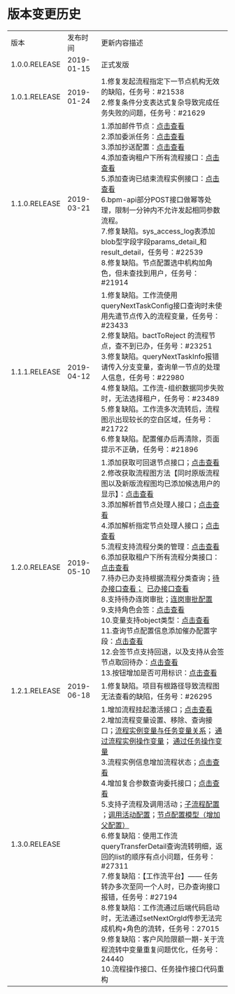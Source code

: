# 版本变更历史

<table>
	<tr>
	      <td>版本</td>
	      <td>发布时间</td>
	      <td>更新内容描述</td>
	</tr>
	<tr>
	      <td>1.0.0.RELEASE</td>
	      <td>2019-01-15</td>
	      <td>正式发版</td>
	</tr>
	<tr>
	      <td>1.0.1.RELEASE</td>
	      <td>2019-01-24</td>
	      <td>
	         1.修复发起流程指定下一节点机构无效的缺陷，任务号：#21538<br />
	         2.修复条件分支表达式复杂导致完成任务失败的问题，任务号：#21629
	      </td>
	</tr>
	<tr>
		<td>1.1.0.RELEASE</td>
		<td>2019-03-21</td>
		<td>
			1.添加邮件节点：<a href="./1.3.0.RELEASE/4.2information-disign-1.3.0.RELEASE.md#邮件节点配置">点击查看</a><br />
			2.添加委派任务：<a href="./1.3.0.RELEASE/4.4information-handover-1.3.0.RELEASE.md">点击查看</a><br />
			3.添加抄送配置：<a href="./1.3.0.RELEASE/4.2information-disign-1.3.0.RELEASE.md#抄送配置">点击查看</a><br />
			4.添加查询租户下所有流程接口：<a href="./1.3.0.RELEASE/6.interface-1.3.0.RELEASE.md#irepositoryservice">点击查看</a><br />
			5.添加查询已结束流程实例接口：<a href="./1.3.0.RELEASE/6.interface-1.3.0.RELEASE.md#流程实例查询">点击查看</a><br />
			6.bpm-api部分POST接口做幂等处理，限制一分钟内不允许发起相同参数流程。<br />	
			7.修复缺陷。sys_access_log表添加blob型字段字段params_detail_和result_detail，任务号：#22539<br />	
			8.修复缺陷。节点配置选中机构加角色，但未查找到用户，任务号：#21914 <br />	
		</td>
	</tr>
	<tr>
		<td>1.1.1.RELEASE</td>
		<td>2019-04-12</td>
		<td>
			1.修复缺陷。工作流使用queryNextTaskConfig接口查询时未使用先遣节点传入的流程变量，任务号：#23433<br />
			2.修复缺陷。bactToReject 的流程节点，查不到已办，任务号：#23251<br />
			3.修复缺陷。queryNextTaskInfo报错请传入分支变量，查询单一节点的处理人信息，任务号：#22980<br />
			4.修复缺陷。工作流-组织数据同步失败时，无法选择租户，任务号：#23489<br />
			5.修复缺陷。工作流多次流转后，流程图示出现较长的空白区域，任务号：#21722<br />
			6.修复缺陷。配置催办后再清除，页面提示不正确，任务号：#21896<br />	
		</td>
	</tr>
	<tr>
		<td>1.2.0.RELEASE</td>
		<td>2019-05-10</td>
		<td>
			1.添加获取可回退节点接口；<a href="./1.2.0.RELEASE/6.interface-1.2.0.RELEASE.md#6查询可回退节点">点击查看</a><br />
			2.修改获取流程图方法【同时原版流程图以及新版流程图均已添加候选用户的显示】：<a href="./1.2.0.RELEASE/4.3information-diagram-1.2.0.RELEASE.md">点击查看</a> <br />
			3.添加解析首节点处理人接口；<a href="./1.2.0.RELEASE/6.interface-1.2.0.RELEASE.md#2查询节点处理人">点击查看</a><br />
			4.添加解析指定节点处理人接口；<a href="./1.2.0.RELEASE/6.interface-1.2.0.RELEASE.md#2查询节点处理人">点击查看</a><br />
			5.流程支持流程分类的管理：<a href="./1.2.0.RELEASE/4.1information-platform-1.2.0.RELEASE.md#流程分类管理">点击查看</a><br />
			6.添加获取租户下所有流程分类接口：<a href="./1.2.0.RELEASE/6.interface-1.2.0.RELEASE.md#irepositoryservice">点击查看</a> <br />
			7.待办已办支持根据流程分类查询；<a href="./1.2.0.RELEASE/6.interface-1.2.0.RELEASE.md#1查询待办">待办接口查看；</a>&nbsp;&nbsp;<a href="./1.2.0.RELEASE/6.interface-1.2.0.RELEASE.md#2查询已办">已办接口查看</a> <br />
            8.支持待办连岗审批；<a href="./1.2.0.RELEASE/4.2information-disign-1.2.0.RELEASE.md#是否连岗审批">连岗审批配置</a><br />
			9.支持角色会签：<a href="./1.2.0.RELEASE/4.2information-disign-1.2.0.RELEASE.md#角色会签">点击查看</a><br />
			10.变量支持object类型：<a href="./1.2.0.RELEASE/6.interface-1.2.0.RELEASE.md#变量说明">点击查看</a><br />
			11.查询节点配置信息添加催办配置字段：<a href="./1.2.0.RELEASE/4.5.1.2.0.RELEASE-new-1.2.0.RELEASE.md#查询节点配置信息添加催办配置字段">点击查看</a><br />
			12.会签节点支持回退，以及支持从会签节点取回待办：<a href="./1.2.0.RELEASE/4.5.1.2.0.RELEASE-new-1.2.0.RELEASE.md#会签节点支持回退以及支持从会签节点取回待办">点击查看</a><br />
			13.按钮增加是否可用标识：<a href="./1.2.0.RELEASE/6.interface-1.2.0.RELEASE.md#按钮说明">点击查看</a><br />
		</td>
	</tr>
       <tr>
		<td>1.2.1.RELEASE</td>
		<td>2019-06-18</td>
		<td>
			1.修复缺陷。项目有根路径导致流程图无法查看的缺陷，任务号：#26295<br />
		</td>
	</tr>
	<tr>
		<td>1.3.0.RELEASE</td>
		<td></td>
		<td>
		1.增加流程挂起激活接口；<a href="./1.3.0.RELEASE/6.interface-1.3.0.RELEASE.md#流程操作">点击查看</a><br />
		2.增加流程变量设置、移除、查询接口；<a href="./1.3.0.RELEASE/6.interface-1.3.0.RELEASE.md#流程实例与任务变量">流程实例变量与任务变量关系</a>； <a href="./1.3.0.RELEASE/6.interface-1.3.0.RELEASE.md#流程实例变量">通过流程实例操作变量</a>； <a href="./1.3.0.RELEASE/6.interface-1.3.0.RELEASE.md#7通过任务操作变量">通过任务操作变量</a><br />
		3.流程实例信息增加流程状态；<a href="./1.3.0.RELEASE/8.model-1.3.0.RELEASE.md#processinstance">点击查看</a><br />
        4.增加复合参数查询委托接口；<a href="./1.3.0.RELEASE/6.interface-1.3.0.RELEASE.md#ihandoverservice">点击查看</a><br />
		5.支持子流程及调用活动；<a href="./1.3.0.RELEASE/4.2information-disign-1.3.0.RELEASE.md#子流程配置">子流程配置</a> ；<a href="./1.3.0.RELEASE/4.2information-disign-1.3.0.RELEASE.md#调用活动配置">调用活动配置</a>；<a href="./1.3.0.RELEASE/8.model-1.3.0.RELEASE.md#activityconfig节点配置">节点配置模型（增加父配置）</a><br />
		6.修复缺陷：使用工作流queryTransferDetail查询流转明细，返回的list的顺序有点小问题，任务号：#27311   <br />
		7.修复缺陷：【工作流平台】—— 任务转办多次至同一个人时，已办查询接口报错，任务号：#27194  <br />
		8.修复缺陷：工作流通过后端代码启动时，无法通过setNextOrgId传参无法完成机构+角色的流转，任务号：27015 <br />
		9.修复缺陷：客户风险限额一期-关于流程流转中变量重复问题优化，任务号：24440 <br />
		10.流程操作接口、任务操作接口代码重构
		</td>
	</tr>
</table>
